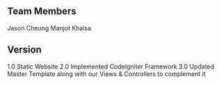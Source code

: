 ## Team Members
Jason Cheung
Manjot Khalsa 

## Version
1.0 Static Website
2.0 Implemented CodeIgniter Framework 
3.0 Updated Master Template along with our Views & Controllers to complement it
